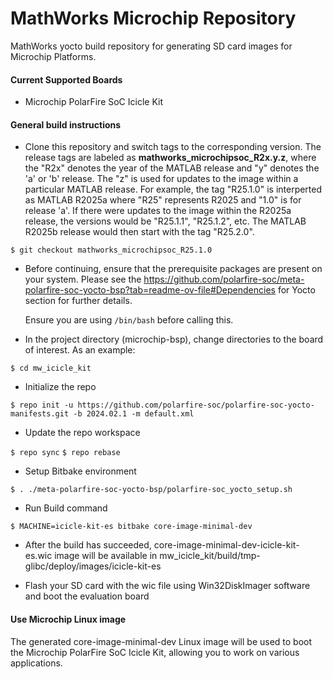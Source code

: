 # MathWorks Microchip Repository
MathWorks yocto build repository for generating SD card images for Microchip Platforms.


#### Current Supported Boards
- Microchip PolarFire SoC Icicle Kit

#### General build instructions
- Clone this repository and switch tags to the corresponding version. The release tags are labeled as **mathworks_microchipsoc_R2x.y.z**, where the "R2x" denotes the year of the MATLAB release and "y" denotes the 'a' or 'b' release. The "z" is used for updates to the image within a particular MATLAB release. For example, the tag "R25.1.0" is interperted as MATLAB R2025a where "R25" represents R2025 and "1.0" is for release 'a'. If there were updates to the image within the R2025a release, the versions would be "R25.1.1", "R25.1.2", etc. The MATLAB R2025b release would then start with the tag "R25.2.0".

`$ git checkout mathworks_microchipsoc_R25.1.0`

- Before continuing, ensure that the prerequisite packages are present on your system. Please see the https://github.com/polarfire-soc/meta-polarfire-soc-yocto-bsp?tab=readme-ov-file#Dependencies for Yocto section for further details.

   Ensure you are using `/bin/bash` before calling this. 

- In the project directory (microchip-bsp), change directories to the board of interest. As an example:

`$ cd mw_icicle_kit`

- Initialize the repo

`$ repo init -u https://github.com/polarfire-soc/polarfire-soc-yocto-manifests.git -b 2024.02.1 -m default.xml`
  
- Update the repo workspace 
 
`$ repo sync` 
`$ repo rebase` 
   
  
- Setup Bitbake environment

`$ . ./meta-polarfire-soc-yocto-bsp/polarfire-soc_yocto_setup.sh`

- Run Build command

`$ MACHINE=icicle-kit-es bitbake core-image-minimal-dev`

- After the build has succeeded, core-image-minimal-dev-icicle-kit-es.wic image will be available in mw_icicle_kit/build/tmp-glibc/deploy/images/icicle-kit-es
	
- Flash your SD card with the wic file using Win32DiskImager software and boot the evaluation board

#### Use Microchip Linux image
The generated core-image-minimal-dev Linux image will be used to boot the Microchip PolarFire SoC Icicle Kit, allowing you to work on various applications.

